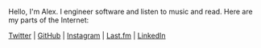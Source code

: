 Hello, I'm Alex. I engineer software and listen to music and read. Here are my parts of the Internet:

[Twitter](https://twitter.com/ohyoucare) | [GitHub](https://github.com/atighe) | [Instagram](https://www.instagram.com/ohyoucare) | [Last.fm](http://www.last.fm/user/thatwillhappen) | [LinkedIn](https://www.linkedin.com/in/atighe)
